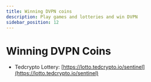 ```yaml
---
title: Winning DVPN coins
description: Play games and lotteries and win DVPN 
sidebar_position: 12
---
```


# Winning DVPN Coins

- Tedcrypto Lottery: [https://lotto.tedcrypto.io/sentinel](https://lotto.tedcrypto.io/sentinel)